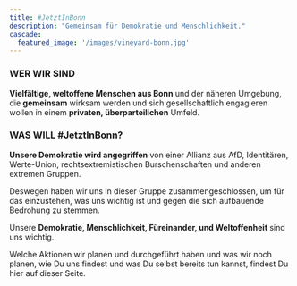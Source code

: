 ```yaml
---
title: #JetztInBonn
description: "Gemeinsam für Demokratie und Menschlichkeit."
cascade:
  featured_image: '/images/vineyard-bonn.jpg'
---
```


### WER WIR SIND

**Vielfältige, weltoffene Menschen aus Bonn** und der näheren Umgebung, die **gemeinsam** wirksam werden und sich gesellschaftlich engagieren wollen in einem **privaten, überparteilichen** Umfeld.


### WAS WILL #JetztInBonn?
**Unsere Demokratie wird angegriffen** von einer Allianz aus AfD, Identitären, Werte-Union, rechtsextremistischen Burschenschaften und anderen extremen Gruppen. 

Deswegen haben wir uns in dieser Gruppe zusammengeschlossen, um für das einzustehen, was uns wichtig ist und gegen die sich aufbauende Bedrohung zu stemmen. 

Unsere **Demokratie, Menschlichkeit, Füreinander, und Weltoffenheit** sind uns wichtig.


Welche Aktionen wir planen und durchgeführt haben und was wir noch planen, wie Du uns findest 
und was Du selbst bereits tun kannst, findest Du hier auf dieser Seite.



